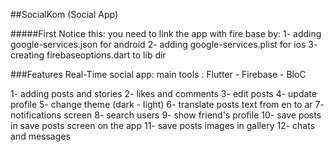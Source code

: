 ##SocialKom (Social App)

#####First Notice this:
  you need to link the app with fire base by:
    1- adding google-services.json for android
    2- adding google-services.plist for ios
    3- creating firebaseoptions.dart to lib dir
    

###Features
Real-Time social app:
  main tools : Flutter - Firebase - BloC
  
  
  
  1- adding posts and stories
  2- likes and comments
  3- edit posts
  4- update profile
  5- change theme (dark - light)
  6- translate posts text from en to ar
  7- notifications screen
  8- search users
  9- show friend's profile
  10- save posts in save posts screen on the app
  11- save posts images in gallery
  12- chats and messages
  
